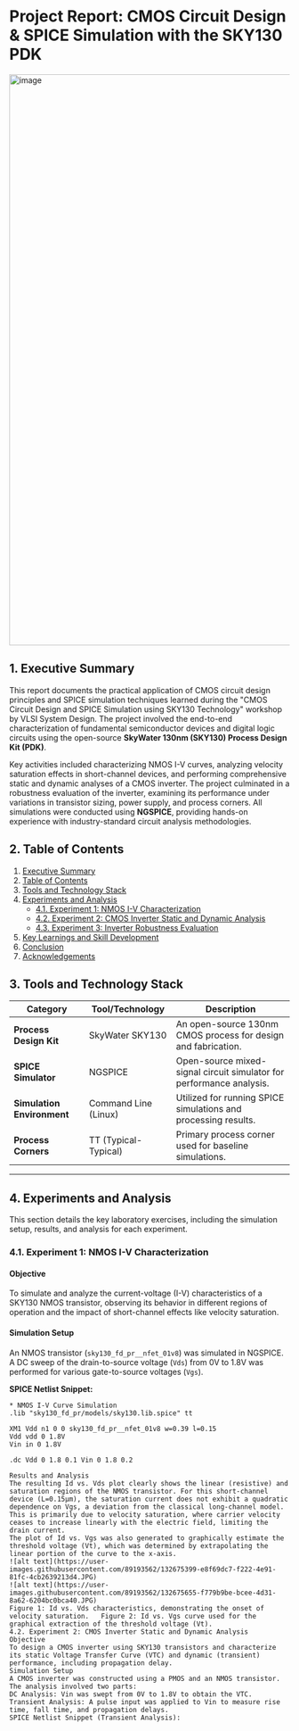 # Project Report: CMOS Circuit Design & SPICE Simulation with the SKY130 PDK

<img width="1536" height="1024" alt="image" src="https://github.com/user-attachments/assets/ffaeccff-08ce-458e-82c8-acdc2942ed05" />


## 1. Executive Summary

This report documents the practical application of CMOS circuit design principles and SPICE simulation techniques learned during the "CMOS Circuit Design and SPICE Simulation using SKY130 Technology" workshop by VLSI System Design. The project involved the end-to-end characterization of fundamental semiconductor devices and digital logic circuits using the open-source **SkyWater 130nm (SKY130) Process Design Kit (PDK)**.

Key activities included characterizing NMOS I-V curves, analyzing velocity saturation effects in short-channel devices, and performing comprehensive static and dynamic analyses of a CMOS inverter. The project culminated in a robustness evaluation of the inverter, examining its performance under variations in transistor sizing, power supply, and process corners. All simulations were conducted using **NGSPICE**, providing hands-on experience with industry-standard circuit analysis methodologies.

## 2. Table of Contents

1.  [Executive Summary](#1-executive-summary)
2.  [Table of Contents](#2-table-of-contents)
3.  [Tools and Technology Stack](#3-tools-and-technology-stack)
4.  [Experiments and Analysis](#4-experiments-and-analysis)
    *   [4.1. Experiment 1: NMOS I-V Characterization](#41-experiment-1-nmos-i-v-characterization)
    *   [4.2. Experiment 2: CMOS Inverter Static and Dynamic Analysis](#42-experiment-2-cmos-inverter-static-and-dynamic-analysis)
    *   [4.3. Experiment 3: Inverter Robustness Evaluation](#43-experiment-3-inverter-robustness-evaluation)
5.  [Key Learnings and Skill Development](#5-key-learnings-and-skill-development)
6.  [Conclusion](#6-conclusion)
7.  [Acknowledgements](#7-acknowledgements)

## 3. Tools and Technology Stack

| Category             | Tool/Technology        | Description                                                       |
| -------------------- | ---------------------- | ----------------------------------------------------------------- |
| **Process Design Kit** | SkyWater SKY130        | An open-source 130nm CMOS process for design and fabrication.     |
| **SPICE Simulator**    | NGSPICE                | Open-source mixed-signal circuit simulator for performance analysis. |
| **Simulation Environment**| Command Line (Linux) | Utilized for running SPICE simulations and processing results.    |
| **Process Corners**    | TT (Typical-Typical)   | Primary process corner used for baseline simulations.             |

---

## 4. Experiments and Analysis

This section details the key laboratory exercises, including the simulation setup, results, and analysis for each experiment.

### 4.1. Experiment 1: NMOS I-V Characterization

#### **Objective**
To simulate and analyze the current-voltage (I-V) characteristics of a SKY130 NMOS transistor, observing its behavior in different regions of operation and the impact of short-channel effects like velocity saturation.

#### **Simulation Setup**
An NMOS transistor (`sky130_fd_pr__nfet_01v8`) was simulated in NGSPICE. A DC sweep of the drain-to-source voltage (`Vds`) from 0V to 1.8V was performed for various gate-to-source voltages (`Vgs`).

**SPICE Netlist Snippet:**
```spice
* NMOS I-V Curve Simulation
.lib "sky130_fd_pr/models/sky130.lib.spice" tt

XM1 Vdd n1 0 0 sky130_fd_pr__nfet_01v8 w=0.39 l=0.15
Vdd vdd 0 1.8V
Vin in 0 1.8V

.dc Vdd 0 1.8 0.1 Vin 0 1.8 0.2

Results and Analysis
The resulting Id vs. Vds plot clearly shows the linear (resistive) and saturation regions of the NMOS transistor. For this short-channel device (L=0.15µm), the saturation current does not exhibit a quadratic dependence on Vgs, a deviation from the classical long-channel model. This is primarily due to velocity saturation, where carrier velocity ceases to increase linearly with the electric field, limiting the drain current.
The plot of Id vs. Vgs was also generated to graphically estimate the threshold voltage (Vt), which was determined by extrapolating the linear portion of the curve to the x-axis.
![alt text](https://user-images.githubusercontent.com/89193562/132675399-e8f69dc7-f222-4e91-81fc-4cb2639213d4.JPG)
![alt text](https://user-images.githubusercontent.com/89193562/132675655-f779b9be-bcee-4d31-8a62-6204bc0bca40.JPG)
Figure 1: Id vs. Vds characteristics, demonstrating the onset of velocity saturation.	Figure 2: Id vs. Vgs curve used for the graphical extraction of the threshold voltage (Vt).
4.2. Experiment 2: CMOS Inverter Static and Dynamic Analysis
Objective
To design a CMOS inverter using SKY130 transistors and characterize its static Voltage Transfer Curve (VTC) and dynamic (transient) performance, including propagation delay.
Simulation Setup
A CMOS inverter was constructed using a PMOS and an NMOS transistor. The analysis involved two parts:
DC Analysis: Vin was swept from 0V to 1.8V to obtain the VTC.
Transient Analysis: A pulse input was applied to Vin to measure rise time, fall time, and propagation delays.
SPICE Netlist Snippet (Transient Analysis):
